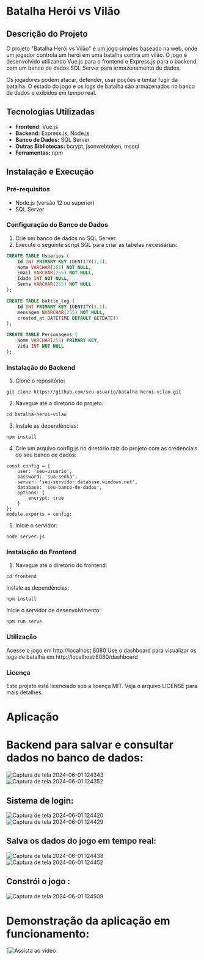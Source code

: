 # Batalha Herói vs Vilão

## Descrição do Projeto

O projeto "Batalha Herói vs Vilão" é um jogo simples baseado na web, onde um jogador controla um herói em uma batalha contra um vilão. O jogo é desenvolvido utilizando Vue.js para o frontend e Express.js para o backend, com um banco de dados SQL Server para armazenamento de dados.

Os jogadores podem atacar, defender, usar poções e tentar fugir da batalha. O estado do jogo e os logs de batalha são armazenados no banco de dados e exibidos em tempo real.

## Tecnologias Utilizadas

- **Frontend:** Vue.js
- **Backend:** Express.js, Node.js
- **Banco de Dados:** SQL Server
- **Outras Bibliotecas:** bcrypt, jsonwebtoken, mssql
- **Ferramentas:** npm

## Instalação e Execução

### Pré-requisitos

- Node.js (versão 12 ou superior)
- SQL Server

### Configuração do Banco de Dados

1. Crie um banco de dados no SQL Server.
2. Execute o seguinte script SQL para criar as tabelas necessárias:

```sql
CREATE TABLE Usuarios (
    Id INT PRIMARY KEY IDENTITY(1,1),
    Nome VARCHAR(255) NOT NULL,
    Email VARCHAR(255) NOT NULL,
    Idade INT NOT NULL,
    Senha VARCHAR(255) NOT NULL
);

CREATE TABLE battle_log (
    Id INT PRIMARY KEY IDENTITY(1,1),
    mensagem NVARCHAR(255) NOT NULL,
    created_at DATETIME DEFAULT GETDATE()
);

CREATE TABLE Personagens (
    Nome VARCHAR(255) PRIMARY KEY,
    Vida INT NOT NULL
);
```
### Instalação do Backend
1. Clone o repositório:
```
git clone https://github.com/seu-usuario/batalha-heroi-vilao.git
```
2. Navegue até o diretório do projeto:
```
cd batalha-heroi-vilao
```
3. Instale as dependências:
```
npm install
```
4. Crie um arquivo config.js no diretório raiz do projeto com as credenciais do seu banco de dados:
```
const config = {
    user: 'seu-usuario',
    password: 'sua-senha',
    server: 'seu-servidor.database.windows.net',
    database: 'seu-banco-de-dados',
    options: {
        encrypt: true
    }
};
module.exports = config;
```
5. Inicie o servidor:
```
node server.js
```
### Instalação do Frontend
1. Navegue até o diretório do frontend:
```
cd frontend
```
Instale as dependências:
```
npm install
```
Inicie o servidor de desenvolvimento:
```
npm run serve
```
### Utilização
Acesse o jogo em http://localhost:8080
Use o dashboard para visualizar os logs de batalha em http://localhost:8080/dashboard
### Licença
Este projeto está licenciado sob a licença MIT. Veja o arquivo LICENSE para mais detalhes.

# Aplicação

# Backend para salvar e consultar dados no banco de dados:
![Captura de tela 2024-06-01 124343](https://github.com/DevSamuel06/jogo-banco/assets/124092317/7e62d71f-6a1e-4337-a5b8-21e71356a4eb)
![Captura de tela 2024-06-01 124352](https://github.com/DevSamuel06/jogo-banco/assets/124092317/7ecfa543-c4ac-4c1c-8a3c-f211b996ac78)

## Sistema de login:
![Captura de tela 2024-06-01 124420](https://github.com/DevSamuel06/jogo-banco/assets/124092317/9a0d182c-4015-45df-903e-1b2cfd16e857)
![Captura de tela 2024-06-01 124429](https://github.com/DevSamuel06/jogo-banco/assets/124092317/3ba0f042-650e-4f83-aa82-f29a5ea25083)

## Salva os dados do jogo em tempo real:
![Captura de tela 2024-06-01 124438](https://github.com/DevSamuel06/jogo-banco/assets/124092317/62935d4b-c8ef-46cb-8d5c-f2300e8a82f3)
![Captura de tela 2024-06-01 124452](https://github.com/DevSamuel06/jogo-banco/assets/124092317/bd312385-efd9-4c4e-a583-8803d4bfbae4)

## Constrói o jogo :
![Captura de tela 2024-06-01 124509](https://github.com/DevSamuel06/jogo-banco/assets/124092317/f34b5bee-929f-456e-8ac5-a6148b939bb4)

# Demonstração da aplicação em funcionamento:

[![Assista ao vídeo](https://youtu.be/gjdVGzzhOTY)









